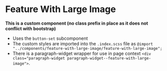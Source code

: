 # Feature With Large Image

**This is a custom component (no class prefix in place as it does not conflict with bootstrap)**

- Uses the `button-set` subcomponent
- The custom styles are imported into the `.index.scss` file as `@import "../components/feature-with-large-image/feature-with-large-image";`
- There is a paragraph-widget wrapper for use in page context `<div class="paragraph-widget paragraph-widget--feature-with-large-image">`.
